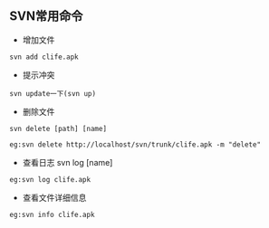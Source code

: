 ## SVN常用命令
- 增加文件

`svn add clife.apk`
- 提示冲突

`svn update一下(svn up)`
- 删除文件

`svn delete [path] [name]`

`eg:svn delete http://localhost/svn/trunk/clife.apk -m "delete"`
- 查看日志 svn log [name]

`eg:svn log clife.apk`
- 查看文件详细信息

`eg:svn info clife.apk`
